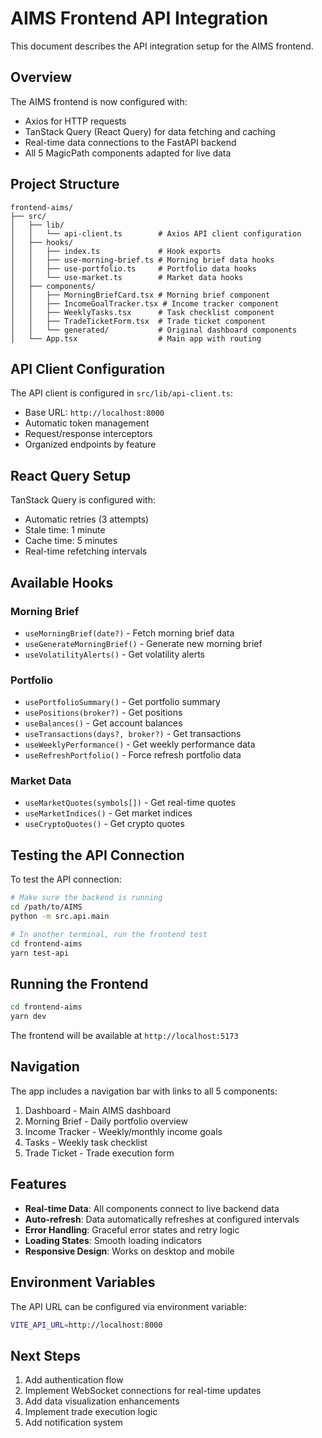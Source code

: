 # AIMS Frontend API Integration

This document describes the API integration setup for the AIMS frontend.

## Overview

The AIMS frontend is now configured with:

- Axios for HTTP requests
- TanStack Query (React Query) for data fetching and caching
- Real-time data connections to the FastAPI backend
- All 5 MagicPath components adapted for live data

## Project Structure

```
frontend-aims/
├── src/
│   ├── lib/
│   │   └── api-client.ts        # Axios API client configuration
│   ├── hooks/
│   │   ├── index.ts             # Hook exports
│   │   ├── use-morning-brief.ts # Morning brief data hooks
│   │   ├── use-portfolio.ts     # Portfolio data hooks
│   │   └── use-market.ts        # Market data hooks
│   ├── components/
│   │   ├── MorningBriefCard.tsx # Morning brief component
│   │   ├── IncomeGoalTracker.tsx # Income tracker component
│   │   ├── WeeklyTasks.tsx      # Task checklist component
│   │   ├── TradeTicketForm.tsx  # Trade ticket component
│   │   └── generated/           # Original dashboard components
│   └── App.tsx                  # Main app with routing
```

## API Client Configuration

The API client is configured in `src/lib/api-client.ts`:

- Base URL: `http://localhost:8000`
- Automatic token management
- Request/response interceptors
- Organized endpoints by feature

## React Query Setup

TanStack Query is configured with:

- Automatic retries (3 attempts)
- Stale time: 1 minute
- Cache time: 5 minutes
- Real-time refetching intervals

## Available Hooks

### Morning Brief

- `useMorningBrief(date?)` - Fetch morning brief data
- `useGenerateMorningBrief()` - Generate new morning brief
- `useVolatilityAlerts()` - Get volatility alerts

### Portfolio

- `usePortfolioSummary()` - Get portfolio summary
- `usePositions(broker?)` - Get positions
- `useBalances()` - Get account balances
- `useTransactions(days?, broker?)` - Get transactions
- `useWeeklyPerformance()` - Get weekly performance data
- `useRefreshPortfolio()` - Force refresh portfolio data

### Market Data

- `useMarketQuotes(symbols[])` - Get real-time quotes
- `useMarketIndices()` - Get market indices
- `useCryptoQuotes()` - Get crypto quotes

## Testing the API Connection

To test the API connection:

```bash
# Make sure the backend is running
cd /path/to/AIMS
python -m src.api.main

# In another terminal, run the frontend test
cd frontend-aims
yarn test-api
```

## Running the Frontend

```bash
cd frontend-aims
yarn dev
```

The frontend will be available at `http://localhost:5173`

## Navigation

The app includes a navigation bar with links to all 5 components:

1. Dashboard - Main AIMS dashboard
2. Morning Brief - Daily portfolio overview
3. Income Tracker - Weekly/monthly income goals
4. Tasks - Weekly task checklist
5. Trade Ticket - Trade execution form

## Features

- **Real-time Data**: All components connect to live backend data
- **Auto-refresh**: Data automatically refreshes at configured intervals
- **Error Handling**: Graceful error states and retry logic
- **Loading States**: Smooth loading indicators
- **Responsive Design**: Works on desktop and mobile

## Environment Variables

The API URL can be configured via environment variable:

```bash
VITE_API_URL=http://localhost:8000
```

## Next Steps

1. Add authentication flow
2. Implement WebSocket connections for real-time updates
3. Add data visualization enhancements
4. Implement trade execution logic
5. Add notification system
